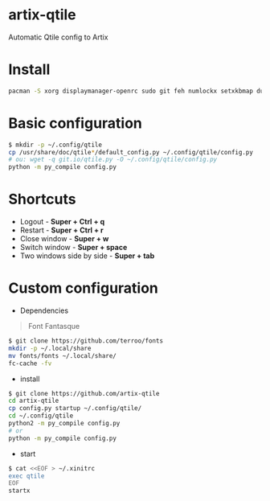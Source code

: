 # artix-qtile
Automatic Qtile config to Artix
# Install
```sh
pacman -S xorg displaymanager-openrc sudo git feh numlockx setxkbmap dunst compton termite qtile rofi wget
```

# Basic configuration
```sh
$ mkdir -p ~/.config/qtile
cp /usr/share/doc/qtile*/default_config.py ~/.config/qtile/config.py
# ou: wget -q git.io/qtile.py -O ~/.config/qtile/config.py
python -m py_compile config.py
```
# Shortcuts
+ Logout - **Super + Ctrl + q**
+ Restart - **Super + Ctrl + r**
+ Close window - **Super + w**
+ Switch window - **Super + space**
+ Two windows side by side - **Super + tab**

# Custom configuration
+ Dependencies
> Font Fantasque
```sh
$ git clone https://github.com/terroo/fonts
mkdir -p ~/.local/share
mv fonts/fonts ~/.local/share/
fc-cache -fv
```

+ install
```sh
$ git clone https://github.com/artix-qtile
cd artix-qtile
cp config.py startup ~/.config/qtile/
cd ~/.config/qtile
python2 -m py_compile config.py
# or
python -m py_compile config.py
```

+ start
```sh
$ cat <<EOF > ~/.xinitrc
exec qtile
EOF
startx
```

